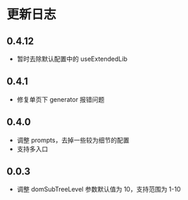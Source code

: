 # 更新日志

## 0.4.12

* 暂时去除默认配置中的 useExtendedLib

## 0.4.1

* 修复单页下 generator 报错问题

## 0.4.0

* 调整 prompts，去掉一些较为细节的配置
* 支持多入口

## 0.0.3

* 调整 domSubTreeLevel 参数默认值为 10，支持范围为 1-10

